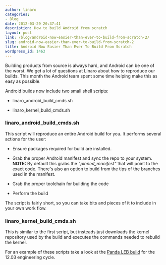 ```yaml
---
author: linaro
categories:
- Blog
date: 2012-03-29 20:37:41
description: How to build Android from scratch
layout: post
link: /blog/android-now-easier-than-ever-to-build-from-scratch-2/
slug: android-now-easier-than-ever-to-build-from-scratch-2
title: Android Now Easier Than Ever To Build From Scratch
wordpress_id: 1463
---
```


Building products from source is always hard, and Android can be one of the worst. We get a lot of questions at Linaro about how to reproduce our builds. This month the Android team spent some time helping make this as easy as possible.

Android builds now include two small shell scripts:

  * linaro_android_build_cmds.sh


  * linaro_kernel_build_cmds.sh

### linaro_android_build_cmds.sh

This script will reproduce an entire Android build for you. It performs several actions for the user:

  * Ensure packages required for build are installed.


  * Grab the proper Android manifest and sync the repo to your system. **NOTE:** By default this grabs the _"pinned_manifest"_ that will point to the exact code. There's also an option to build from the tips of the branches used in the manifest.


  * Grab the proper toolchain for building the code


  * Perform the build


The script is fairly short, so you can take bits and pieces of it to include in your own work flow.

### linaro_kernel_build_cmds.sh


This is similar to the first script, but insteads just downloads the kernel repository used by the build and executes the commands needed to rebuild the kernel.

For an example of these scripts take a look at the [Panda LEB build](http://releases.linaro.org/) for the 12.03 engineering cycle.
